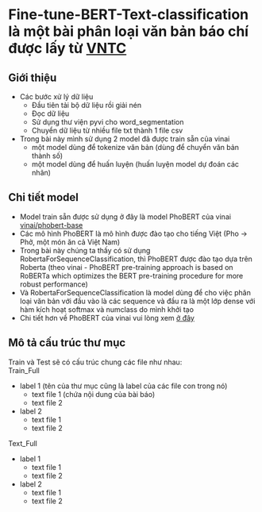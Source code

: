 # Fine-tune-BERT-Text-classification là một bài phân loại văn bản báo chí được lấy từ <a href='https://github.com/duyvuleo/VNTC/tree/master/Data/10Topics/Ver1.1'>VNTC</a>
## Giới thiệu
- Các bước xử lý dữ liệu
  - Đầu tiên tải bộ dữ liệu rồi giải nén
  - Đọc dữ liệu
  - Sử dụng thư viện pyvi cho word_segmentation
  - Chuyển dữ liệu từ nhiều file txt thành 1 file csv
- Trong bài này mình sử dụng 2 model đã được train sẵn của vinai
  - một model dùng để tokenize văn bản (dùng để chuyển văn bản thành số)
  - một model dùng để huấn luyện (huấn luyện model dự đoán các nhãn)
## Chi tiết model
- Model train sẵn được sử dụng ở đây là model PhoBERT của vinai <a href='https://huggingface.co/vinai/phobert-base'>vinai/phobert-base</a>
- Các mô hình PhoBERT là mô hình được đào tạo cho tiếng Việt (Pho -> Phở, một món ăn cả Việt Nam)
- Trong bài này chúng ta thấy có sử dụng RobertaForSequenceClassification, thì PhoBERT được đào tạo dựa trên Roberta (theo vinai - PhoBERT pre-training approach is based on RoBERTa which optimizes the BERT pre-training procedure for more robust performance)
- Và RobertaForSequenceClassification là model dùng để cho việc phân loại văn bản với đầu vào là các sequence và đầu ra là một lớp dense với hàm kích hoạt softmax và numclass do mình khởi tạo 
- Chi tiết hơn về PhoBERT của vinai vui lòng xem <a href='https://github.com/VinAIResearch/PhoBERT'>ở đây</a>
## Mô tả cấu trúc thư mục
Train và Test sẽ có cấu trúc chung các file như nhau:  
Train_Full
- label 1 (tên của thư mục cũng là label của các file con trong nó)
  - text file 1 (chứa nội dung của bài báo)
  - text file 2
- label 2
  - text file 1
  - text file 2  
 
Text_Full
- label 1
  - text file 1
  - text file 2
- label 2
  - text file 1
  - text file 2
